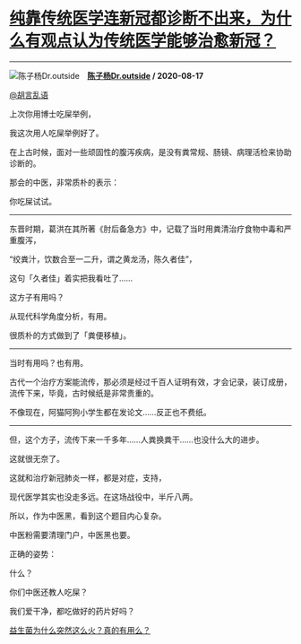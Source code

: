 # [纯靠传统医学连新冠都诊断不出来，为什么有观点认为传统医学能够治愈新冠？](https://www.zhihu.com/answer/1414464992)

----------------------------------------------------------------------------------

![陈子杨Dr.outside](https://pic1.zhimg.com/v2-85ad65811575f3912a3b94ee740c1787.jpg?source=1940ef5c "陈子杨Dr.outside")&emsp;**[陈子杨Dr.outside](https://www.zhihu.com/people/chen-zi-yang-7) / 2020-08-17**

[@胡言乱语](https://www.zhihu.com/people/cd794ad93a56b0b570e36055ee840179)

上次你用博士吃屎举例，

我这次用人吃屎举例好了。


在上古时候，面对一些顽固性的腹泻疾病，是没有粪常规、肠镜、病理活检来协助诊断的。

那会的中医，非常质朴的表示：

你吃屎试试。


***

东晋时期，葛洪在其所著《肘后备急方》中，记载了当时用粪清治疗食物中毒和严重腹泻，


“绞粪汁，饮数合至一二升，谓之黄龙汤，陈久者佳”，


这句「久者佳」着实把我看吐了……

这方子有用吗？

从现代科学角度分析，有用。

很质朴的方式做到了「粪便移植」。





***

当时有用吗？也有用。

古代一个治疗方案能流传，那必须是经过千百人证明有效，才会记录，装订成册，流传下来，毕竟，古时候纸是非常贵重的。


不像现在，阿猫阿狗小学生都在发论文……反正也不费纸。


***


但，这个方子，流传下来一千多年……人粪换粪干……也没什么大的进步。


这就很无奈了。

这就和治疗新冠肺炎一样，都是对症，支持，

现代医学其实也没走多远。在这场战役中，半斤八两。


所以，作为中医黑，看到这个题目内心复杂。

中医粉需要清理门户，中医黑也要。


正确的姿势：

什么？

你们中医还教人吃屎？

我们爱干净，都吃做好的药片好吗？


[益生菌为什么突然这么火？真的有用么？](https://www.zhihu.com/question/325553256/answer/1414250839)

